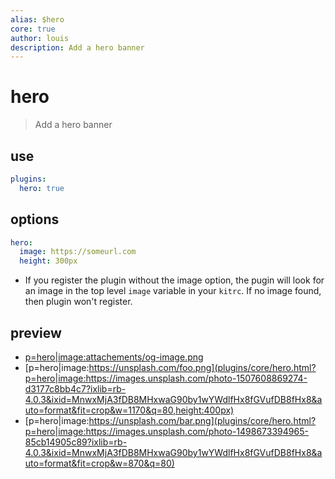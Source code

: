 ```yaml
---
alias: $hero
core: true
author: louis
description: Add a hero banner
---
```

# hero

> Add a hero banner

## use

```yaml
plugins:
  hero: true
```


## options

```yaml
hero:
  image: https://someurl.com
  height: 300px
```

- If you register the plugin without the image option, the pugin will look for an image in the top level `image` variable in your `kitrc`. If no image found, then plugin won't register.


## preview

- [p=hero|image:attachements/og-image.png](plugins/core/hero.html?p=hero|image:attachements/og-image.png)
- [p=hero|image:https://unsplash.com/foo.png](plugins/core/hero.html?p=hero|image:https://images.unsplash.com/photo-1507608869274-d3177c8bb4c7?ixlib=rb-4.0.3&ixid=MnwxMjA3fDB8MHxwaG90by1wYWdlfHx8fGVufDB8fHx8&auto=format&fit=crop&w=1170&q=80,height:400px)
- [p=hero|image:https://unsplash.com/bar.png](plugins/core/hero.html?p=hero|image:https://images.unsplash.com/photo-1498673394965-85cb14905c89?ixlib=rb-4.0.3&ixid=MnwxMjA3fDB8MHxwaG90by1wYWdlfHx8fGVufDB8fHx8&auto=format&fit=crop&w=870&q=80)

